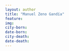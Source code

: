 ```yaml
---
layout: author
title: "Manuel Zeno Gandía"
feature: 
img:
city-born: 
date-born: 
city-death: 
date-death:
---
```


